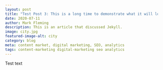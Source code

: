 ```yaml
---
layout: post
title: "Test Post 3: This is a long time to demonstrate what it will look like longer than normal"
date: 2020-07-11
author: Mark Fleming
description: This is an article that discussed Jekyll.
image: city.jpg
featured-image-alt: city
category: blog
meta: content market, digital marketing, SEO, analytics
tags: content-marketing digital-marketing seo analytics
---
```


Test text
